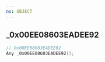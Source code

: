 ```yaml
---
ns: OBJECT
---
```

## _0x00EE08603EADEE92

```c
// 0x00EE08603EADEE92
Any _0x00EE08603EADEE92();
```

